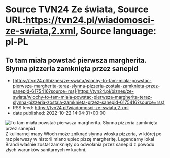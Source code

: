 # Source TVN24 Ze świata, Source URL:https://tvn24.pl/wiadomosci-ze-swiata,2.xml, Source language: pl-PL

## To tam miała powstać pierwsza margherita. Słynna pizzeria zamknięta przez sanepid
 - [https://tvn24.pl/biznes/ze-swiata/wlochy-to-tam-miala-powstac-pierwsza-margherita-teraz-slynna-pizzeria-zostala-zamknieta-przez-sanepid-6175416?source=rss](https://tvn24.pl/biznes/ze-swiata/wlochy-to-tam-miala-powstac-pierwsza-margherita-teraz-slynna-pizzeria-zostala-zamknieta-przez-sanepid-6175416?source=rss)
 - RSS feed: https://tvn24.pl/wiadomosci-ze-swiata,2.xml
 - date published: 2022-10-22 14:04:31+00:00

<img alt="To tam miała powstać pierwsza margherita. Słynna pizzeria zamknięta przez sanepid " src="https://tvn24.pl/najnowsze/cdn-zdjecie-em1zc2-pizza-vladimir-staykov-shutterstock484320133-5760595/alternates/LANDSCAPE_1280" />
    Z kulinarnej mapy Włoch może zniknąć słynna włoska pizzeria, w której po raz pierwszy w historii miano upiec pizzę margheritę. Legendarny lokal Brandi właśnie został zamknięty do odwołania przez sanepid z powodu złych warunków sanitarnych w kuchni.
